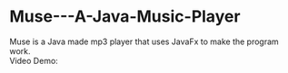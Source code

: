 # Muse---A-Java-Music-Player  
Muse is a Java made mp3 player that uses JavaFx to make the program work.  
Video Demo: 
